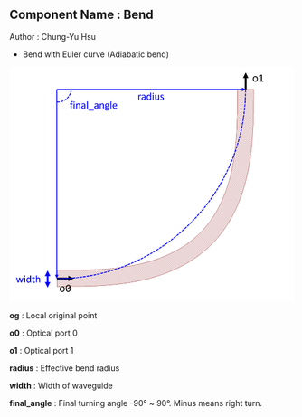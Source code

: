 ## Component Name : Bend
Author : Chung-Yu Hsu

- Bend with Euler curve (Adiabatic bend)
    
![Component layout](image/layout.png)

**og** : Local original point

**o0** : Optical port 0

**o1** : Optical port 1

**radius** : Effective bend radius

**width** : Width of waveguide

**final_angle** : Final turning angle -90° ~ 90°. Minus means right turn.